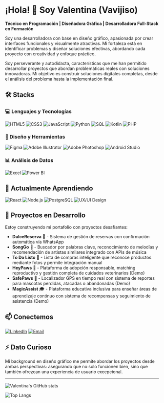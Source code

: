# ¡Hola! 👋 Soy Valentina (Vavijiso)

**Técnico en Programación | Diseñadora Gráfica | Desarrolladora Full-Stack en Formación**

Soy una desarrolladora con base en diseño gráfico, apasionada por crear interfaces funcionales y visualmente atractivas. Mi fortaleza está en identificar problemas y diseñar soluciones efectivas, abordando cada proyecto con creatividad y enfoque práctico. 

Soy perseverante y autodidacta, características que me han permitido desarrollar proyectos que abordan problemáticas reales con soluciones innovadoras. Mi objetivo es construir soluciones digitales completas, desde el análisis del problema hasta la implementación final.

## 🛠️ Stacks

### 💻 Lenguajes y Tecnologías
![HTML5](https://img.shields.io/badge/HTML5-E34F26?style=for-the-badge&logo=html5&logoColor=white)
![CSS3](https://img.shields.io/badge/CSS3-1572B6?style=for-the-badge&logo=css3&logoColor=white)
![JavaScript](https://img.shields.io/badge/JavaScript-F7DF1E?style=for-the-badge&logo=javascript&logoColor=black)
![Python](https://img.shields.io/badge/Python-3776AB?style=for-the-badge&logo=python&logoColor=white)
![SQL](https://img.shields.io/badge/SQL-4479A1?style=for-the-badge&logo=postgresql&logoColor=white)
![Kotlin](https://img.shields.io/badge/Kotlin-0095D5?style=for-the-badge&logo=kotlin&logoColor=white)
![PHP](https://img.shields.io/badge/PHP-777BB4?style=for-the-badge&logo=php&logoColor=white)

### 🎨 Diseño y Herramientas
![Figma](https://img.shields.io/badge/Figma-F24E1E?style=for-the-badge&logo=figma&logoColor=white)
![Adobe Illustrator](https://img.shields.io/badge/Adobe%20Illustrator-FF9A00?style=for-the-badge&logo=adobeillustrator&logoColor=white)
![Adobe Photoshop](https://img.shields.io/badge/Adobe%20Photoshop-31A8FF?style=for-the-badge&logo=adobephotoshop&logoColor=white)
![Android Studio](https://img.shields.io/badge/Android_Studio-3DDC84?style=for-the-badge&logo=android-studio&logoColor=white)

### 📊 Análisis de Datos
![Excel](https://img.shields.io/badge/Microsoft_Excel-217346?style=for-the-badge&logo=microsoft-excel&logoColor=white)
![Power BI](https://img.shields.io/badge/PowerBI-F2C811?style=for-the-badge&logo=powerbi&logoColor=black)

## 🌱 Actualmente Aprendiendo
![React](https://img.shields.io/badge/React-20232A?style=for-the-badge&logo=react&logoColor=61DAFB)
![Node.js](https://img.shields.io/badge/Node.js-339933?style=for-the-badge&logo=nodedotjs&logoColor=white)
![PostgreSQL](https://img.shields.io/badge/PostgreSQL-4169E1?style=for-the-badge&logo=postgresql&logoColor=white)
![UX/UI Design](https://img.shields.io/badge/UX/UI_Design-FF6B6B?style=for-the-badge&logo=adobexd&logoColor=white)

## 🚀 Proyectos en Desarrollo

Estoy construyendo mi portafolio con proyectos desafiantes:

- **DulceReserva** 🍰 - Sistema de gestión de reservas con confirmación automática vía WhatsApp  
- **SongGo** 🎵 - Buscador por palabras clave, reconocimiento de melodías y recomendación de artistas similares integrado con APIs de música  
- **To Do Listo** 📝 - Lista de compras inteligente que reconoce productos mediante fotos y permite integración manual  
- **HeyPaws** 🐾 - Plataforma de adopción responsable, matching reproductivo y gestión completa de cuidados veterinarios (Demo)  
- **SafePaws** 📍 - Localizador GPS en tiempo real con sistema de reportes para mascotas perdidas, atacadas o abandonadas (Demo)  
- **MagicAssist** 🎓 - Plataforma educativa inclusiva para enseñar áreas de aprendizaje continuo con sistema de recompensas y seguimiento de asistencia (Demo)

## 📫 Conectemos

[![LinkedIn](https://img.shields.io/badge/LinkedIn-0A66C2?style=for-the-badge&logo=linkedin&logoColor=white)](https://linkedin.com/in/vavijiso)
[![Email](https://img.shields.io/badge/Email-D14836?style=for-the-badge&logo=gmail&logoColor=white)](mailto:tu.vavijiso@ejemplo.com)

## ⚡ Dato Curioso

Mi background en diseño gráfico me permite abordar los proyectos desde ambas perspectivas: asegurando que no solo funcionen bien, sino que también ofrezcan una experiencia de usuario excepcional.

---

![Valentina's GitHub stats](https://github-readme-stats.vercel.app/api?username=vavijiso&show_icons=true&theme=radical)

![Top Langs](https://github-readme-stats.vercel.app/api/top-langs/?username=vavijiso&layout=compact&theme=radical)

